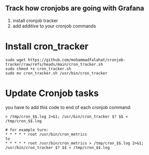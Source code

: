 ## Track how cronjobs are going with Grafana 

1. install cronjob tracker
2. add additive to your cronjob commands


# Install cron_tracker
```
sudo wget https://github.com/mohammadfalahat/cronjob-tracker/raw/refs/heads/main/cron_tracker.sh
sudo chmod +x cron_tracker.sh
sudo mv cron_tracker.sh /usr/bin/cron_tracker
```

# Update Cronjob tasks
you have to add this code to end of each cronjob command: 
```
> /tmp/cron_$$.log 2>&1; /usr/bin/cron_tracker $? $$ < /tmp/cron_$$.log
```
```
# for example turn:
* * * * * root /usr/bin/cron_metrics
to
* * * * * root /usr/bin/cron_metrics > /tmp/cron_$$.log 2>&1; /usr/bin/cron_tracker $? $$ < /tmp/cron_$$.log
```

